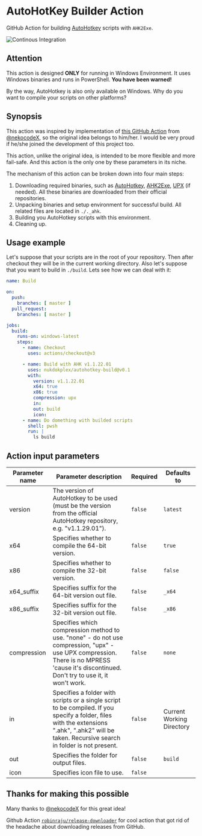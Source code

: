 # AutoHotKey Builder Action
GitHub Action for building [AutoHotkey](https://autohotkey.com/) scripts with `AHK2Exe`.


![Continous Integration](https://img.shields.io/github/actions/workflow/status/nukdokplex/autohotkey-build/ci.yml?label=integration)

## Attention

This action is designed **ONLY** for running in Windows Environment. It uses Windows binaries and runs in PowerShell. **You have been warned!**

By the way, AutoHotkey is also only available on Windows. Why do you want to compile your scripts on other platforms?

## Synopsis

This action was inspired by implementation of [this GitHub Action](https://github.com/nekocodeX/GitHub-Action-Ahk2Exe) from [@nekocodeX](https://github.com/nekocodeX), so the original idea belongs to him/her. I would be very proud if he/she joined the development of this project too.

This action, unlike the original idea, is intended to be more flexible and more fail-safe. And this action is the only one by these parameters in its niche.

The mechanism of this action can be broken down into four main steps:

1. Downloading required binaries, such as [AutoHotkey](https://github.com/AutoHotkey/AutoHotkey), [AHK2Exe](https://github.com/AutoHotkey/Ahk2Exe), [UPX](https://github.com/upx/upx) (if needed). All these binaries are downloaded from their official repositories. 
2. Unpacking binaries and setup environment for successful build. All related files are located in `./._ahk`.
3. Building you AutoHotkey scripts with this environment.
4. Cleaning up.

## Usage example

Let's suppose that your scripts are in the root of your repository. Then after checkout they will be in the current working directory. Also let's suppose that you want to build in `./build`. Lets see how we can deal with it:

```yaml
name: Build

on:
  push:
    branches: [ master ]
  pull_request:
    branches: [ master ]

jobs:
  build:
    runs-on: windows-latest
    steps:
      - name: Checkout
        uses: actions/checkout@v3

      - name: Build with AHK v1.1.22.01
        uses: nukdokplex/autohotkey-build@v0.1
        with:
          version: v1.1.22.01
          x64: true
          x86: true
          compression: upx
          in: 
          out: build
          icon: 
      - name: Do domething with builded scripts
        shell: pwsh
        run: |
          ls build

```

## Action input parameters

|Parameter name|Parameter description|Required|Defaults to|
|-|-|-|-|
|version|The version of AutoHotkey to be used (must be the version from the official AutoHotkey repository, e.g. "v1.1.29.01").|`false`|`latest`|
|x64|Specifies whether to compile the 64-bit version.|`false`|`true`|
|x86|Specifies whether to compile the 32-bit version.|`false`|`false`|
|x64_suffix|Specifies suffix for the 64-bit version out file.|`false`|`_x64`|
|x86_suffix|Specifies suffix for the 32-bit version out file.|`false`|`_x86`|
|compression|Specifies which compression method to use. "none" - do not use compression, "upx" - use UPX compression. There is no MPRESS 'cause it's discontinued. Don't try to use it, it won't work.|`false`|`none`|
|in|Specifies a folder with scripts or a single script to be compiled. If you specify a folder, files with the extensions ".ahk", ".ahk2" will be taken. Recursive search in folder is not present.|`false`|Current Working Directory|
|out|Specifies the folder for output files.|`false`|`build`|
|icon|Specifies icon file to use.|`false`| |

## Thanks for making this possible

Many thanks to [@nekocodeX](https://github.com/nekocodeX) for this great idea!

Github Action [`robinraju/release-downloader`](https://github.com/robinraju/release-downloader) for cool action that got rid of the headache about downloading releases from GitHub.